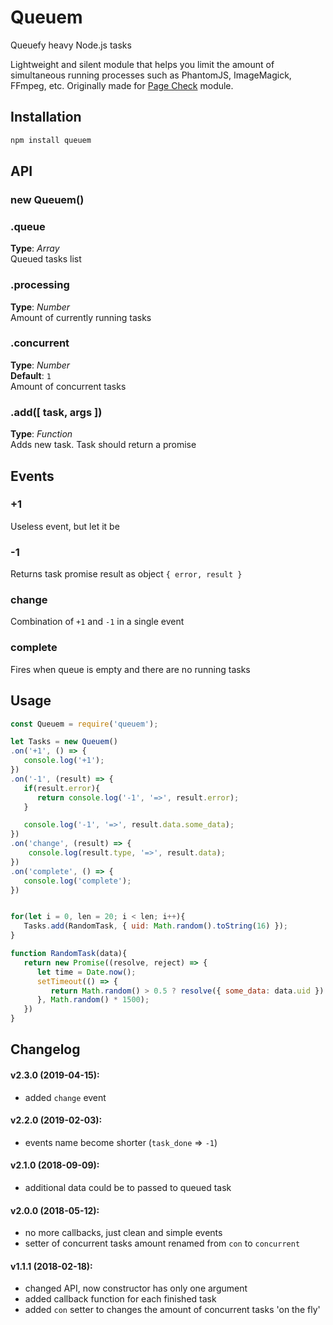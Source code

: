 # Queuem
Queuefy heavy Node.js tasks


Lightweight and silent module that helps you limit the amount of simultaneous running processes such as PhantomJS, ImageMagick, FFmpeg, etc. Originally made for [Page Check](https://www.npmjs.com/package/page-check) module.



## Installation
```bash
npm install queuem
```



## API

### new Queuem()

### .queue   
**Type**: _Array_  
Queued tasks list   


### .processing   
**Type**: _Number_  
Amount of currently running tasks   


### .concurrent
**Type**: _Number_  
**Default**: `1`   
Amount of concurrent tasks   


### .add([ task, args ])
**Type**: _Function_    
Adds new task. Task should return a promise


## Events

### +1
Useless event, but let it be

### -1
Returns task promise result as object `{ error, result }`

### change
Combination of `+1` and `-1` in a single event

### complete
Fires when queue is empty and there are no running tasks   




## Usage   
```javascript
const Queuem = require('queuem');

let Tasks = new Queuem()
.on('+1', () => {
   console.log('+1');
})
.on('-1', (result) => {
   if(result.error){
      return console.log('-1', '=>', result.error);
   }

   console.log('-1', '=>', result.data.some_data);
})
.on('change', (result) => {
	console.log(result.type, '=>', result.data);
})
.on('complete', () => {
   console.log('complete');
})


for(let i = 0, len = 20; i < len; i++){
   Tasks.add(RandomTask, { uid: Math.random().toString(16) });
}

function RandomTask(data){
   return new Promise((resolve, reject) => {
      let time = Date.now();
      setTimeout(() => {
         return Math.random() > 0.5 ? resolve({ some_data: data.uid }) : reject('nope');
      }, Math.random() * 1500);
   })
}
```




## Changelog 
#### v2.3.0 (2019-04-15):
- added `change` event

#### v2.2.0 (2019-02-03):
- events name become shorter (`task_done` => `-1`)

#### v2.1.0 (2018-09-09):
- additional data could be to passed to queued task


#### v2.0.0 (2018-05-12):
- no more callbacks, just clean and simple events
- setter of concurrent tasks amount renamed from `con` to `concurrent`


#### v1.1.1 (2018-02-18):
- changed API, now constructor has only one argument
- added callback function for each finished task
- added `con` setter to changes the amount of concurrent tasks 'on the fly'

